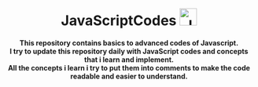  <h1 align="center"><b>JavaScriptCodes</b> <img src="https://cdn.jsdelivr.net/gh/devicons/devicon/icons/javascript/javascript-original.svg" alt="JSLOGO" width="35" height="35"></h1>

<h4 align="center">This repository contains basics to advanced codes of Javascript.<br>
I try to update this repository daily with JavaScript codes and
concepts that i learn and implement.<br>
All the concepts i learn i try to put them into comments to make the code readable and easier to understand.</h4>
